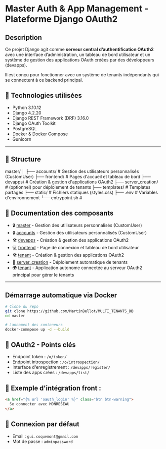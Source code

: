 # Master Auth & App Management - Plateforme Django OAuth2

## Description

Ce projet Django agit comme **serveur central d’authentification OAuth2** avec une interface d’administration, un tableau de bord utilisateur et un système de gestion des applications OAuth créées par des développeurs (devapps).

Il est conçu pour fonctionner avec un système de tenants indépendants qui se connectent à ce backend principal.


## 🔧 Technologies utilisées

- Python 3.10.12
- Django 4.2.20
- Django REST Framework (DRF) 3.16.0
- Django OAuth Toolkit
- PostgreSQL
- Docker & Docker Compose
- Gunicorn

---


## 📁 Structure
master/ │ ├── accounts/ # Gestion des utilisateurs personnalisés (CustomUser) ├── frontend/ # Pages d'accueil et tableau de bord ├── devapps/ # Création & gestion d'applications OAuth2 ├── server_creation/ # (optionnel) pour déploiement de tenants ├── templates/ # Templates partagés ├── static/ # Fichiers statiques (styles.css) ├── .env # Variables d'environnement └── entrypoint.sh #


## 📘 Documentation des composants
- 🔒 [master](https://github.com/MartinBellot/MULTI_TENANTS_DB/blob/main/master/) - Gestion des utilisateurs personnalisés (CustomUser)
- 🔒 [accounts](https://github.com/MartinBellot/MULTI_TENANTS_DB/blob/main/master/accounts/) - Gestion des utilisateurs personnalisés (CustomUser)
- 🛠️ [devapps](https://github.com/MartinBellot/MULTI_TENANTS_DB/blob/main/master/devapps/) - Création & gestion des applications OAuth2
- 💻 [frontend](https://github.com/MartinBellot/MULTI_TENANTS_DB/blob/main/master/frontend/) - Page de connexion et tableau de bord utilisateur
- 🛠️ [tenant](https://github.com/MartinBellot/MULTI_TENANTS_DB/blob/main/master/accounts/) - Création & gestion des applications OAuth2
- 🚀 [server_creation](https://github.com/MartinBellot/MULTI_TENANTS_DB/blob/main/master/server_creation/) - Déploiement automatique de tenants
- 🌍 [tenant](https://github.com/MartinBellot/MULTI_TENANTS_DB/blob/main/tenant/) - Application autonome connectée au serveur OAuth2 principal pour gérer le tenants

---

## Démarrage automatique via Docker
```bash
# Clone du repo
git clone https://github.com/MartinBellot/MULTI_TENANTS_DB
cd master

# Lancement des conteneurs
docker-commpose up -d --build
```

## 🔐 OAuth2 - Points clés

- Endpoint token : `/o/token/`
- Endpoint introspection : `/o/introspection/`
- Interface d'enregistrement : `/devapps/register/`
- Liste des apps crées : `/devapps/list/`


## 🧪 Exemple d'intégration front :
```html
<a href="{% url 'oauth_login' %}" class="btn btn-warning">
  Se connecter avec MONRESEAU
</a>
``` 

## 🧑 Connexion par défaut

- Email : `gui.coquemont@gmail.com`
- Mot de passe : `adminpassword`
